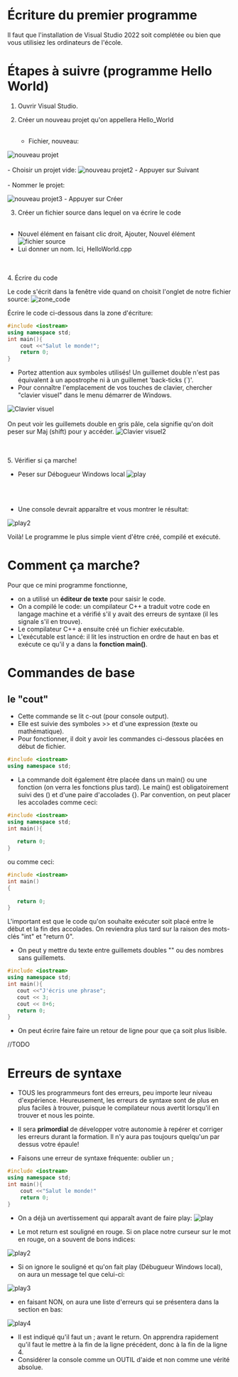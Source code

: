 # Écriture du premier programme

Il faut que l'installation de Visual Studio 2022 soit complétée ou bien que vous utilisiez les ordinateurs de l'école.

# Étapes à suivre (programme Hello World)

1. Ouvrir Visual Studio.

2. Créer un nouveau projet qu'on appellera Hello_World <br><br>
    - Fichier, nouveau:

![nouveau projet](img/nouv_projet.png)
<br><br>
    - Choisir un projet vide:
![nouveau projet2](img/nouv_projet2.png)
    - Appuyer sur Suivant
<br><br>
    - Nommer le projet:

![nouveau projet3](img/nouv_projet3.png)
    - Appuyer sur Créer


3. Créer un fichier source dans lequel on va écrire le code
<br><br>
- Nouvel élément en faisant clic droit, Ajouter, Nouvel élément
![fichier source](img/fichier_source.png)
- Lui donner un nom. Ici, HelloWorld.cpp


<br><br>
4. Écrire du code

Le code s'écrit dans la fenêtre vide quand on choisit l'onglet de notre fichier source: 
![zone_code](img/ecrire_code.png)

Écrire le code ci-dessous dans la zone d'écriture:
```cpp
#include <iostream>
using namespace std;
int main(){
    cout <<"Salut le monde!";
    return 0;
}
```
- Portez attention aux symboles utilisés! Un guillemet double n'est pas équivalent à un apostrophe ni à un guillemet 'back-ticks (`)'.
- Pour connaître l'emplacement de vos touches de clavier, chercher "clavier visuel" dans le menu démarrer de Windows.


![Clavier visuel](img/clavier_visuel1.png)
<br><br>
On peut voir les guillemets double en gris pâle, cela signifie qu'on doit peser sur Maj (shift) pour y accéder. 
![Clavier visuel2](img/clavier_visuel2.png)

<br><br>
5. Vérifier si ça marche!

- Peser sur Débogueur Windows local
![play](img/play.png)

<br><br>
- Une console devrait apparaître et vous montrer le résultat:

![play2](img/play2.png)


Voilà! Le programme le plus simple vient d'être créé, compilé et exécuté.

# Comment ça marche?
Pour que ce mini programme fonctionne, 
- on a utilisé un **éditeur de texte** pour saisir le code.
- On a compilé le code: un compilateur C++ a traduit votre code en langage machine et a vérifié s'il y avait des erreurs de syntaxe (il les signale s'il en trouve).
- Le compilateur C++ a ensuite créé un  fichier exécutable.
- L'exécutable est lancé: il lit les instruction en ordre de haut en bas et exécute ce qu'il y a dans la **fonction main()**.

# Commandes de base

## le "cout"

 - Cette commande se lit c-out (pour console output). 
 - Elle est suivie des symboles >> et d'une expression (texte ou mathématique).
 - Pour fonctionner, il doit y avoir les commandes ci-dessous placées en début de fichier. 
 ```cpp
#include <iostream>
using namespace std;
```
- La commande doit également être placée dans un main() ou une fonction (on verra les fonctions plus tard). Le main() est obligatoirement suivi des () et d'une paire d'accolades {}. Par convention, on peut placer les accolades comme ceci:
 ```cpp
#include <iostream>
using namespace std;
int main(){
   
    return 0;
}
```

ou comme ceci:

 ```cpp
#include <iostream>
int main()
{
   
    return 0;
}
```
L'important est que le code qu'on souhaite exécuter soit placé entre le début et la fin des accolades. On reviendra plus tard sur la raison des mots-clés "int" et "return 0". 
- On peut y mettre du texte entre guillemets doubles "" ou des nombres sans guillemets.


 ```cpp
#include <iostream>
using namespace std;
int main(){
    cout <<"J'écris une phrase";
    cout << 3;
    cout << 8+6;
    return 0;
}
```
- On peut écrire faire faire un retour de ligne pour que ça soit plus lisible.

//TODO 


# Erreurs de syntaxe

- TOUS les programmeurs font des erreurs, peu importe leur niveau d'expérience. Heureusement, les erreurs de syntaxe sont de plus en plus faciles à trouver, puisque le compilateur nous avertit lorsqu'il en trouver et nous les pointe.

- Il sera **primordial** de développer votre autonomie à repérer et corriger les erreurs durant la formation. Il n'y aura pas toujours quelqu'un par dessus votre épaule! 

- Faisons une erreur de syntaxe fréquente: oublier un ;

```cpp
#include <iostream>
using namespace std;
int main(){
    cout <<"Salut le monde!" 
    return 0;
}
```
- On a déjà un avertissement qui apparaît avant de faire play: 
![play](img/erreur1.png)

- Le mot return est souligné en rouge. Si on place notre curseur sur le mot en rouge, on a souvent de bons indices:

![play2](img/erreur2.png)

- Si on ignore le souligné et qu'on fait play (Débugueur Windows local), on aura un message tel que celui-ci:

![play3](img/erreur3.png)

- en faisant NON, on aura une liste d'erreurs qui se présentera dans la section en bas:

![play4](img/erreur4.png)

- Il est indiqué qu'il faut un ; avant le return. On apprendra rapidement qu'il faut le mettre à la fin de la ligne précédent, donc à la fin de la ligne 4. 
- Considérer la console comme un OUTIL d'aide et non comme une vérité absolue.
